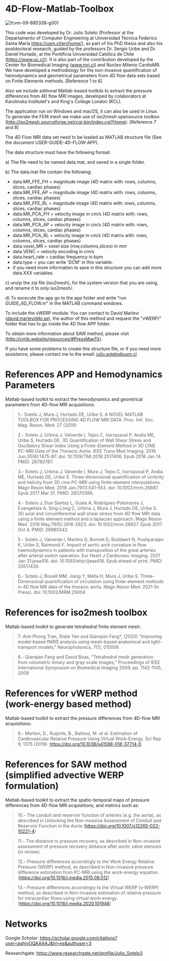 # 4D-Flow-Matlab-Toolbox

![fcvm-09-885338-g001](https://user-images.githubusercontent.com/75703824/196751007-3f58efda-eefc-4b39-ac8a-b40c3217af2b.jpg)


This code was developed by Dr. Julio Sotelo (Professor at the Departamento of Computer Engineering at Universidad Técnica Federico Santa María https://usm.cl/en/home/), as part of his PhD thesis and also his postdoctoral research, guided by the professors Dr. Sergio Uribe and Dr. Daniel Hurtado, at the Pontificia Universidad Católica de Chile (https://www.uc.cl/). It is also part of the contribution developed by the Center for Biomedical Imaging (www.mri.cl) and Nucleo Milenio CardioMR. We have developed a methodology for the non-invasive quantification of hemodynamics and geometrical parameters from 4D flow data sets based on Finite Elements methods. [Reference 1 to 6]

Also we include aditional Matlab-based toolkits to extract the pressure differences from 4D flow MRI images, developed by colaborators at Karolinska Institutet's and King's College London (KCL).

The application run on Windows and macOS, it can also be used in Linux. To generate the FEM mesh we make use of iso2mesh opensource toolbox (http://iso2mesh.sourceforge.net/cgi-bin/index.cgi?Home). [Reference 7 and 8]

The 4D Flow MRI data set need to be loaded as MATLAB structure file (See the document USER-GUIDE-4D-FLOW-APP). 

The data structure must have the following format:

a) The file need to be named data.mat, and saved in a single folder.

b) The data.mat file contain the following:

  - data.MR_FFE_FH = magnitude image (4D matrix with: rows, columns, slices, cardiac phases)
  - data.MR_FFE_AP = magnitude image (4D matrix with: rows, columns, slices, cardiac phases)
  - data.MR_FFE_RL = magnitude image (4D matrix with: rows, columns, slices, cardiac phases)
  - data.MR_PCA_FH = velocity image in cm/s (4D matrix with: rows, columns, slices, cardiac phases)
  - data.MR_PCA_AP = velocity image in cm/s (4D matrix with: rows, columns, slices, cardiac phases)
  - data.MR_PCA_RL = velocity image in cm/s (4D matrix with: rows, columns, slices, cardiac phases)
  - data.voxel_MR = voxel size (row,columns,slices) in mm
  - data.VENC = velocity encoding in cm/s
  - data.heart_rate = cardiac frequency in bpm
  - data.type = you can write 'DCM' in this variable.
  - if you need more information to save in this structure you can add more data.XXX variables. 
  
c) unzip the zip file (iso2mesh), for the system version that you are using, and rename it to only iso2mesh/.

d) To excecute the app go to the app folder and write "run GUIDE_4D_FLOW.m" in the MATLAB command windows.

To include the vWERP module: You can contact to David Marlevi (david.marlevi@ki.se), the author of this method and request the "vWERP/" folder that has to go inside the 4D flow APP folder.

To obtain more information about SAW method, please visit (http://cmib.website/resources/#PressMapTk).

If you have some problems to create this structure file, or if you need more assistance, please contact me to the email: julio.sotelo@usm.cl

# References APP and Hemodynamics Parameters

Matlab-based toolkit to extract the hemodynamics and geomtrical parameters from 4D-flow MRI acquisitions:

>1.- Sotelo J, Mura J, Hurtado DE, Uribe S. A NOVEL MATLAB TOOLBOX FOR PROCESSING 4D FLOW MRI DATA. Proc. Intl. Soc. Mag. Reson. Med. 27 (2019)

>2.- Sotelo J, Urbina J, Valverde I, Tejos C, Irarrazaval P, Andia ME, Uribe S, Hurtado DE. 3D Quantification of Wall Shear Stress and Oscillatory Shear Index Using a Finite-Element Method in 3D CINE PC-MRI Data of the Thoracic Aorta. IEEE Trans Med Imaging. 2016 Jun;35(6):1475-87. doi: 10.1109/TMI.2016.2517406. Epub 2016 Jan 14. PMID: 26780787.

>3.- Sotelo J, Urbina J, Valverde I, Mura J, Tejos C, Irarrazaval P, Andia ME, Hurtado DE, Uribe S. Three-dimensional quantification of vorticity and helicity from 3D cine PC-MRI using finite-element interpolations. Magn Reson Med. 2018 Jan;79(1):541-553. doi: 10.1002/mrm.26687. Epub 2017 Mar 31. PMID: 28370386.

>4.- Sotelo J, Dux-Santoy L, Guala A, Rodríguez-Palomares J, Evangelista A, Sing-Long C, Urbina J, Mura J, Hurtado DE, Uribe S. 3D axial and circumferential wall shear stress from 4D flow MRI data using a finite element method and a laplacian approach. Magn Reson Med. 2018 May;79(5):2816-2823. doi: 10.1002/mrm.26927. Epub 2017 Oct 4. PMID: 28980342.

>5.- Sotelo J, Valverde I, Martins D, Bonnet D, Boddaert N, Pushparajan K, Uribe S, Raimondi F. Impact of aortic arch curvature in flow haemodynamics in patients with transposition of the great arteries after arterial switch operation. Eur Heart J Cardiovasc Imaging. 2021 Jan 31:jeaa416. doi: 10.1093/ehjci/jeaa416. Epub ahead of print. PMID: 33517430.

>6.- Sotelo J, Bissell MM, Jiang Y, Mella H, Mura J, Uribe S. Three-Dimensional quantification of circulation using finite-element methods in 4D flow MR data of the thoracic aorta. Magn Reson Med. 2021 (In Press). doi: 10.1002/MRM.29004

# References for iso2mesh toolbox

Matlab-based toolkit to generate tetrahedral finite element mesh:

>7.-Anh Phong Tran, Shijie Yan and Qianqian Fang*, (2020) "Improving model-based fNIRS analysis using mesh-based anatomical and light-transport models," Neurophotonics, 7(1), 015008

>8.- Qianqian Fang and David Boas, "Tetrahedral mesh generation from volumetric binary and gray-scale images," Proceedings of IEEE International Symposium on Biomedical Imaging 2009, pp. 1142-1145, 2009

# References for vWERP method (work-energy based method)

Matlab-based toolkit to extract the pressure differences from 4D-flow MRI acquisitions:

>9.- Marlevi, D., Ruijsink, B., Balmus, M. et al. Estimation of Cardiovascular Relative Pressure Using Virtual Work-Energy. Sci Rep 9, 1375 (2019). https://doi.org/10.1038/s41598-018-37714-0

# References for SAW method (simplified advective WERP formulation)

Matlab-based toolkit to extract the spatio-temporal maps of pressure differences from 4D-flow MRI acquisitions, and metrics such as:

>10.-	The conduit and reservoir function of arteries (e.g. the aorta), as described in Unlocking the Non-invasive Assessment of Conduit and Reservoir Function in the Aorta (https://doi.org/10.1007/s12265-022-10221-4)

>11.-	The distance to pressure recovery, as described in Non-invasive assessment of pressure recovery distance after aortic valve stenosis (in review)

>12.-	Pressure differences accordingly to the Work Energy Relative Pressure (WERP) method, as described in Non-invasive pressure difference estimation from PC-MRI using the work-energy equation. (https://doi.org/10.1016/j.media.2015.08.012)

>13.-	Pressure differences accordingly to the Virtual WERP (v-WERP) method, as described in Non-invasive estimation of relative pressure for intracardiac flows using virtual work-energy. (https://doi.org/10.1016/j.media.2020.101948)


# Networks

Google Scholar: https://scholar.google.com/citations?user=aqhjvOQAAAAJ&hl=es&authuser=3

Researchgate: https://www.researchgate.net/profile/Julio_Sotelo3
